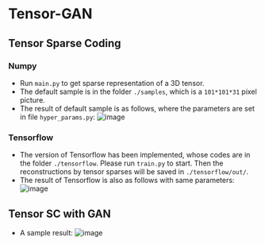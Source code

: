 # Tensor-GAN

## Tensor Sparse Coding

### Numpy
- Run `main.py` to get sparse representation of a 3D tensor. 
- The default sample is in the folder `./samples`, which is a `101*101*31` pixel picture.
- The result of default sample is as follows, where the parameters are set in file `hyper_params.py`:
 ![image](https://github.com/hust512/Tensor-GAN/blob/master/balloon_sc_result.png)
 
 ### Tensorflow
- The version of Tensorflow has been implemented, whose codes are in the folder `./tensorflow`. Please run `train.py` to start. Then the reconstructions by tensor sparses will be saved in `./tensorflow/out/`.
- The result of Tensorflow is also as follows with same parameters:
![image](https://github.com/hust512/Tensor-GAN/blob/master/tensorflow/balloon_sc_tensorflow.png)

## Tensor SC with GAN
- A sample result:
![image](https://github.com/hust512/Tensor-GAN/blob/master/tensorflow/tgan_sample.png)
